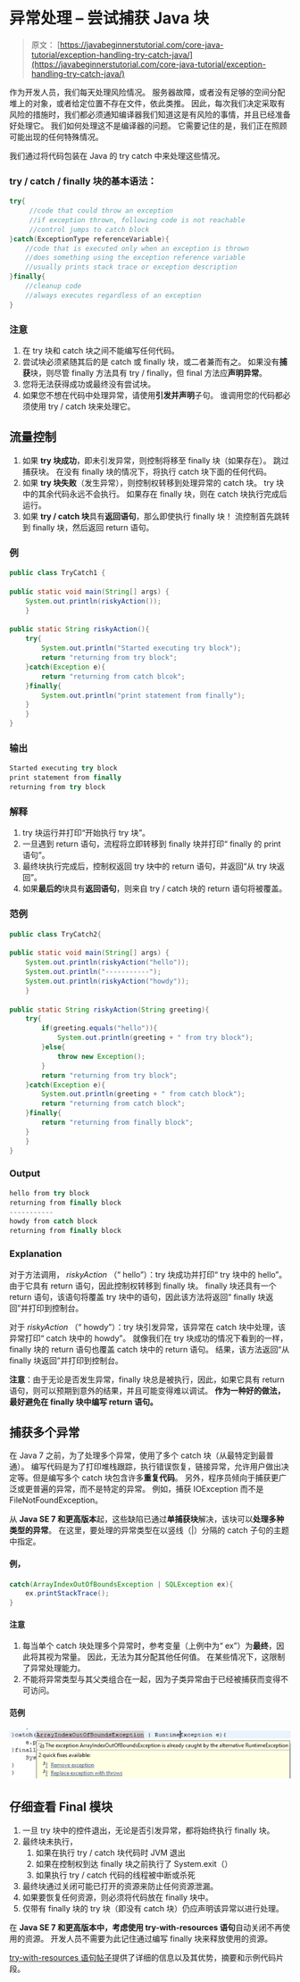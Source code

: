 # 异常处理 – 尝试捕获 Java 块

> 原文： [https://javabeginnerstutorial.com/core-java-tutorial/exception-handling-try-catch-java/](https://javabeginnerstutorial.com/core-java-tutorial/exception-handling-try-catch-java/)

作为开发人员，我们每天处理风险情况。 服务器故障，或者没有足够的空间分配堆上的对象，或者给定位置不存在文件，依此类推。 因此，每次我们决定采取有风险的措施时，我们都必须通知编译器我们知道这是有风险的事情，并且已经准备好处理它。 我们如何处理这不是编译器的问题。 它需要记住的是，我们正在照顾可能出现的任何特殊情况。

我们通过将代码包装在 Java 的 try catch 中来处理这些情况。

### try / catch / finally 块的基本语法：

```java
try{
     //code that could throw an exception
     //if exception thrown, following code is not reachable
     //control jumps to catch block
}catch(ExceptionType referenceVariable){
	//code that is executed only when an exception is thrown
	//does something using the exception reference variable
	//usually prints stack trace or exception description
}finally{
	//cleanup code
	//always executes regardless of an exception
}
```

### 注意

1.  在 try 块和 catch 块之间不能编写任何代码。
2.  尝试块必须紧随其后的是 catch 或 finally 块，或二者兼而有之。 如果没有**捕获**块，则尽管 finally 方法具有 try / finally，但 final 方法应**声明异常**。
3.  您将无法获得成功或最终没有尝试块。
4.  如果您不想在代码中处理异常，请使用**引发并声明**子句。 谁调用您的代码都必须使用 try / catch 块来处理它。

## 流量控制

1.  如果 **try 块成功**，即未引发异常，则控制将移至 finally 块（如果存在）。 跳过捕获块。 在没有 finally 块的情况下，将执行 catch 块下面的任何代码。
2.  如果 **try 块失败**（发生异常），则控制权转移到处理异常的 catch 块。 try 块中的其余代码永远不会执行。 如果存在 finally 块，则在 catch 块执行完成后运行。
3.  如果 **try / catch 块**具有**返回语句**，那么即使执行 finally 块！ 流控制首先跳转到 finally 块，然后返回 return 语句。

### 例

```java
public class TryCatch1 {

public static void main(String[] args) {
	System.out.println(riskyAction());
	}

public static String riskyAction(){
	try{
		System.out.println("Started executing try block");
		return "returning from try block";
	}catch(Exception e){
		return "returning from catch blcok";
	}finally{
		System.out.println("print statement from finally");
	}
	}
}
```

### 输出

```java
Started executing try block
print statement from finally
returning from try block
```

### 解释

1.  try 块运行并打印“开始执行 try 块”。
2.  一旦遇到 return 语句，流程将立即转移到 finally 块并打印“ finally 的 print 语句”。
3.  最终块执行完成后，控制权返回 try 块中的 return 语句，并返回“从 try 块返回”。
4.  如果**最后的**块具有**返回语句**，则来自 try / catch 块的 return 语句将被覆盖。

### 范例

```java
public class TryCatch2{

public static void main(String[] args) {
	System.out.println(riskyAction("hello"));
	System.out.println("-----------");
	System.out.println(riskyAction("howdy"));
	}

public static String riskyAction(String greeting){
	try{
		if(greeting.equals("hello")){
			System.out.println(greeting + " from try block");
		}else{
			throw new Exception();
		}
		return "returning from try block";
	}catch(Exception e){
		System.out.println(greeting + " from catch block");
		return "returning from catch block";
	}finally{
		return "returning from finally block";
	}
	}
}
```

### Output

```java
hello from try block
returning from finally block
-----------
howdy from catch block
returning from finally block
```

### Explanation

对于方法调用， *riskyAction* （“ hello”）：try 块成功并打印“ try 块中的 hello”。 由于它具有 return 语句，因此控制权转移到 finally 块。 finally 块还具有一个 return 语句，该语句将覆盖 try 块中的语句，因此该方法将返回“ finally 块返回”并打印到控制台。

对于 *riskyAction* （“ howdy”）：try 块引发异常，该异常在 catch 块中处理，该异常打印“ catch 块中的 howdy”。 就像我们在 try 块成功的情况下看到的一样，finally 块的 return 语句也覆盖 catch 块中的 return 语句。 结果，该方法返回“从 finally 块返回”并打印到控制台。

**注意**：由于无论是否发生异常，finally 块总是被执行，因此，如果它具有 return 语句，则可以预期到意外的结果，并且可能变得难以调试。 **作为一种好的做法，最好避免在 finally 块中编写 return 语句。**

## 捕获多个异常

在 Java 7 之前，为了处理多个异常，使用了多个 catch 块（从最特定到最普通）。 编写代码是为了打印堆栈跟踪，执行错误恢复，链接异常，允许用户做出决定等。但是编写多个 catch 块包含许多**重复代码**。 另外，程序员倾向于捕获更广泛或更普遍的异常，而不是特定的异常。 例如，捕获 IOException 而不是 FileNotFoundException。

从 **Java SE 7 和更高版本**起，这些缺陷已通过**单捕获块**解决，该块可以**处理多种类型的异常**。 在这里，要处理的异常类型在以竖线（|）分隔的 catch 子句的主题中指定。

#### 例，

```java
catch(ArrayIndexOutOfBoundsException | SQLException ex){
	ex.printStackTrace();
}
```

#### 注意

1.  每当单个 catch 块处理多个异常时，参考变量（上例中为“ ex”）为**最终**，因此将其视为常量。 因此，无法为其分配其他任何值。 在某些情况下，这限制了异常处理能力。
2.  不能将异常类型与其父类组合在一起，因为子类异常由于已经被捕获而变得不可访问。

#### 范例

![multiple exceptions](img/79b92597e16d03f8894d2ed7abbede0e.png)

## 仔细查看 Final 模块

1.  一旦 try 块中的控件退出，无论是否引发异常，都将始终执行 finally 块。
2.  最终块未执行，
    1.  如果在执行 try / catch 块代码时 JVM 退出
    2.  如果在控制权到达 finally 块之前执行了 System.exit（）
    3.  如果执行 try / catch 代码的线程被中断或杀死
3.  最终块通过关闭可能已打开的资源来防止任何资源泄漏。
4.  如果要恢复任何资源，则必须将代码放在 finally 块中。
5.  仅带有 finally 块的 try 块（即没有 catch 块）仍应声明该异常以进行处理。

在 **Java SE 7 和更高版本中，考虑使用 try-with-resources 语句**自动关闭不再使用的资源。 开发人员不需要为此记住通过编写 finally 块来释放使用的资源。

[try-with-resources 语句帖子](https://javabeginnerstutorial.com/core-java-tutorial/exception-handling-try-resources/)提供了详细的信息以及其优势，摘要和示例代码片段。

